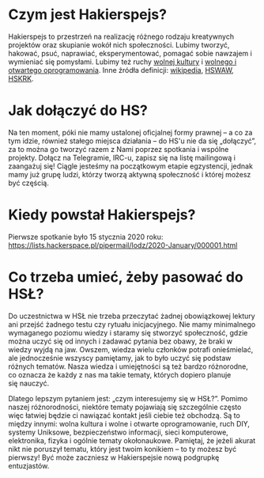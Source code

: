 # Czym jest Hakierspejs?

Hakierspejs to przestrzeń na realizację różnego rodzaju kreatywnych projektów oraz skupianie wokół nich społeczności. Lubimy tworzyć, hakować, psuć, naprawiać, eksperymentować, pomagać sobie nawzajem i wymieniać się pomysłami. Lubimy też ruchy [wolnej kultury](https://pl.wikipedia.org/wiki/Ruch_wolnej_kultury) i [wolnego i otwartego oprogramowania](https://pl.wikipedia.org/wiki/Wolne_i_otwarte_oprogramowanie). Inne źródła definicji: [wikipedia](https://pl.wikipedia.org/wiki/Hackerspace), [HSWAW](https://hackerspace.pl/about), [HSKRK](https://phabricator.hskrk.pl/w/about/definicja/).

# Jak dołączyć do HS?

Na ten moment, póki nie mamy ustalonej oficjalnej formy prawnej – a co za tym idzie, również stałego miejsca działania – do HS'u nie da się „dołączyć”, za to można go tworzyć razem z Nami poprzez spotkania i wspólne projekty. Dołącz na Telegramie, IRC-u, zapisz się na listę mailingową i zaangażuj się! Ciągle jesteśmy na początkowym etapie egzystencji, jednak mamy już grupę ludzi, którzy tworzą aktywną społeczność i której możesz być częścią.

# Kiedy powstał Hakierspejs?

Pierwsze spotkanie było 15 stycznia 2020 roku: https://lists.hackerspace.pl/pipermail/lodz/2020-January/000001.html

# Co trzeba umieć, żeby pasować do HSŁ?

Do uczestnictwa w HSŁ nie trzeba przeczytać żadnej obowiązkowej lektury ani przejść żadnego testu czy rytuału inicjacyjnego. Nie mamy minimalnego wymaganego poziomu wiedzy i staramy się stworzyć społeczność, gdzie można uczyć się od innych i zadawać pytania bez obawy, że braki w wiedzy wyjdą na jaw. Owszem, wiedza wielu członków potrafi onieśmielać, ale jednocześnie wszyscy pamiętamy, jak to było uczyć się podstaw różnych tematów. Nasza wiedza i umiejętności są też bardzo różnorodne, co oznacza że każdy z nas ma takie tematy, których dopiero planuje się nauczyć.

Dlatego lepszym pytaniem jest: „czym interesujemy się w HSŁ?”. Pomimo naszej różnorodności, niektóre tematy pojawiają się szczególnie często więc łatwiej będzie ci nawiązać kontakt jeśli ciebie też obchodzą. Są to między innymi: wolna kultura i wolne i otwarte oprogramowanie, ruch DIY, systemy Uniksowe, bezpieczeństwo informacji, sieci komputerowe, elektronika, fizyka i ogólnie tematy okołonaukowe. Pamiętaj, że jeżeli akurat nikt nie poruszył tematu, który jest twoim konikiem – to ty możesz być pierwszy! Być może zaczniesz w Hakierspejsie nową podgrupkę entuzjastów.